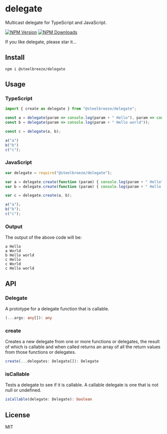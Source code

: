 # delegate
Multicast delegate for TypeScript and JavaScript.

  [![NPM Version][npm-image]][npm-url]
  [![NPM Downloads][downloads-image]][downloads-url]

If you like delegate, please star it...

## Install
```shell
npm i @steelbreeze/delegate
```

## Usage
### TypeScript
```typescript
import { create as delegate } from "@steelbreeze/delegate";

const a = delegate(param => console.log(param + " Hello"), param => console.log(param + " World "));
const b = delegate(param => console.log(param + " Hello world"));

const c = delegate(a, b);

a("a")
b("b")
c("c");
```
### JavaScript
```javascript
var delegate = require("@steelbreeze/delegate");

var a = delegate.create(function (param) { console.log(param + " Hello"); }, function (param) { console.log(param + " World "); });
var b = delegate.create(function (param) { console.log(param + " Hello world"); });

var c = delegate.create(a, b);

a("a");
b("b");
c("c");
```
### Output
The output of the above code will be:
```shell
a Hello
a World
b Hello world
c Hello
c World
c Hello world
```
## API
### Delegate
A prototype for a delegate function that is callable.

```typescript
(...args: any[]): any
```
### create
Creates a new delegate from one or more functions or delegates, the result of which is callable and when called returns an array of all the return values from those functions or delegates.

```typescript
create(...delegates: Delegate[]): Delegate
```
### isCallable
Tests a delegate to see if it is callable. A callable delegate is one that is not null or undefined.

```typescript
isCallable(delegate: Delegate): boolean
```

## License
MIT

[npm-image]: https://img.shields.io/npm/v/@steelbreeze/delegate.svg
[npm-url]: https://npmjs.org/package/@steelbreeze/delegate
[downloads-image]: https://img.shields.io/npm/dm/@steelbreeze/delegate.svg
[downloads-url]: https://npmjs.org/package/@steelbreeze/delegate
